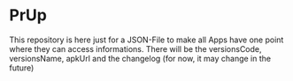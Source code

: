 # PrUp
This repository is here just for a JSON-File to make all Apps have one point where they can access informations. There will be the versionsCode, versionsName, apkUrl and the changelog (for now, it may change in the future) 
